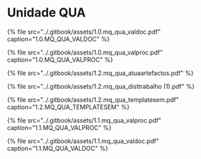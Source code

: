 # Unidade QUA



{% file src="../.gitbook/assets/1.0.mq\_qua\_valdoc.pdf" caption="1.0.MQ\_QUA\_VALDOC" %}

{% file src="../.gitbook/assets/1.0.mq\_qua\_valproc.pdf" caption="1.0.MQ\_QUA\_VALPROC" %}

{% file src="../.gitbook/assets/1.2.mq\_qua\_atuaartefactos.pdf" %}

{% file src="../.gitbook/assets/1.2.mq\_qua\_disttrabalho \(1\).pdf" %}

{% file src="../.gitbook/assets/1.2.mq\_qua\_templatesem.pdf" caption="1.2.MQ\_QUA\_TEMPLATESEM" %}

{% file src="../.gitbook/assets/1.1.mq\_qua\_valproc.pdf" caption="1.1.MQ\_QUA\_VALPROC" %}

{% file src="../.gitbook/assets/1.1.mq\_qua\_valdoc.pdf" caption="1.1.MQ\_QUA\_VALDOC" %}



